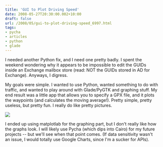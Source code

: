 ```yaml
---
title: 'GUI to Plot Driving Speed'
date: 2008-05-27T20:30:00.002+10:00
draft: false
url: /2008/05/gui-to-plot-driving-speed_6997.html
tags: 
- pycha
- articles
- python
- glade
---
```


I needed another Python fix, and I need one pretty badly. I spent the weekend wondering why it appears to be impossible to edit the GUIDs inside an Exchange mailbox store (read: NOT the GUIDs stored in AD for Exchange). Anyways, I digress.

My goals were simple. I wanted to use Python, wanted something to do with traffic, and wanted to play around with Glade/PyGTK and graphing stuff. My end result was a little app that allows you to specify a GPX file, and it plots the waypoints (and calculates the moving average!). Pretty simple, pretty useless, but pretty fun. I really do like pretty pictures.

[![](https://blogger.googleusercontent.com/img/b/R29vZ2xl/AVvXsEgbsbQ8Cni_yPDyZ4MPoq2GXKP-XOFmq9aEpdc3acy9aMR5QemSj4UXMS1rGJ0IUSF3yc3unogl13DXYQM9z3wD_PmGreclmzDvmaqzJlSEuHJnq-sysd-r34mpNlI1gLOFwuWuyIWfRFp8/s400/SpeedPlotrX.jpg)](http://picasaweb.google.com/lh/photo/qv9V1YGpNjeYA0oywW8BGA?feat=embedwebsite)  
  

I ended up using matplotlab for the graphing part, but I don't really like how the graphs look. I will likely use Pycha (which dips into Cairo) for my future projects -- but we'll see when that point comes. (If data sensitivity wasn't an issue, I would totally use Google Charts, since I'm a sucker for APIs).